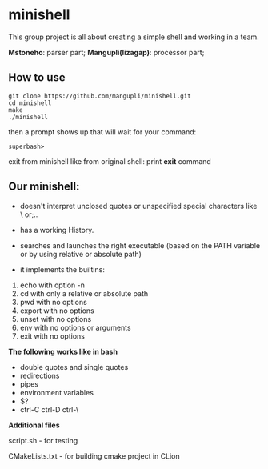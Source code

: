 # minishell

This group project is all about creating a simple shell and working in a team.

**Mstoneho**: parser part;
**Mangupli(lizagap)**: processor part;

## How to use
```
git clone https://github.com/mangupli/minishell.git
cd minishell 
make
./minishell
```
then a prompt shows up that will wait for your command:
```
superbash>
```
exit from minishell like from original shell: print **exit** command


## Our minishell:

- doesn't interpret unclosed quotes or unspecified special characters like \ or;..
- has a working History.
- searches and launches the right executable (based on the PATH variable or by using
relative or absolute path)

- it implements the builtins:
1. echo with option -n
2. cd with only a relative or absolute path
3. pwd with no options
4. export with no options
5. unset with no options
6. env with no options or arguments
7. exit with no options

**The following works like in bash**

- double quotes and single quotes
- redirections
- pipes 
- environment variables
- $? 
- ctrl-C ctrl-D ctrl-\ 

**Additional files**

script.sh - for testing

CMakeLists.txt - for building cmake project in CLion

